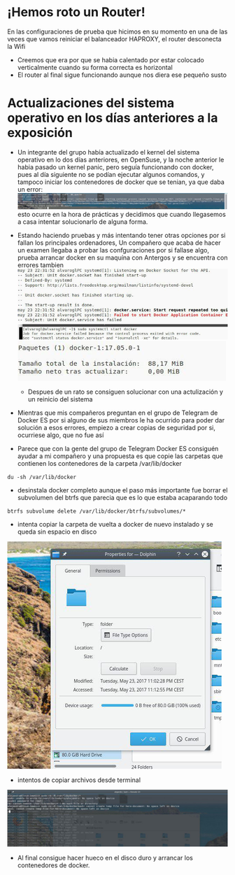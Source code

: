 # ¡Hemos roto un Router!
 En las configuraciones de prueba que hicimos en su momento en una de las veces que vamos reiniciar el balanceador HAPROXY, el router desconecta la Wifi
* Creemos que era por que se habia calentado por estar colocado verticalmente cuando su forma correcta es horizontal
* El router al final sigue funcionando aunque nos diera ese pequeño susto

# Actualizaciones del sistema operativo en los días anteriores a la exposición
* Un integrante del grupo había actualizado el kernel del sistema operativo en lo dos días anteriores, en OpenSuse, y la noche anterior le habia pasado un kernel panic, pero seguía funcionando con docker, pues al día siguiente no se podían ejecutar algunos comandos, y tampoco iniciar los contenedores de docker que se tenian, ya que daba un error:
![img](./imagenes/1.jpg)
esto ocurre en la hora de prácticas y decidimos que cuando llegasemos a casa intentar solucionarlo de alguna forma.


* Estando haciendo pruebas y más intentando tener otras opciones por si fallan los principales ordenadores, Un compañero que acaba de hacer un examen llegaba a probar las confguraciones por si fallase algo, prueba arrancar docker en su maquína con Antergos y se encuentra con errores tambien
![img](./imagenes/2.jpg)
![img](./imagenes/2-1.jpg)
![img](./imagenes/3.jpg)
	* Despues de un rato se consiguen solucionar con una actulización y un reinicio del sistema


* Mientras que mis compañeros preguntan en el grupo de Telegram de Docker ES por si alguno de sus miembros le ha ocurrido para poder dar solución a esos errores, empiezo a crear copias de seguridad por si, ocurriese algo, que no fue así

* Parece que con la gente del grupo de Telegram Docker ES consiguén ayudar a mi compañero y una propuesta es que copie las carpetas que contienen los contenedores de la carpeta /var/lib/docker
~~~
du -sh /var/lib/docker
~~~
* desinstala docker completo aunque el paso más importante fue borrar el subvolumen del btrfs que parecia que es lo que estaba acaparando todo
~~~
btrfs subvolume delete /var/lib/docker/btrfs/subvolumes/*
~~~

* intenta copiar la carpeta de vuelta a docker de nuevo instalado y se queda sin espacio en disco 

![img](./imagenes/5.jpg)

* intentos de copiar archivos desde terminal

![img](./imagenes/6.jpg)

* Al final consigue hacer hueco en el disco duro y arrancar los contenedores de docker.

